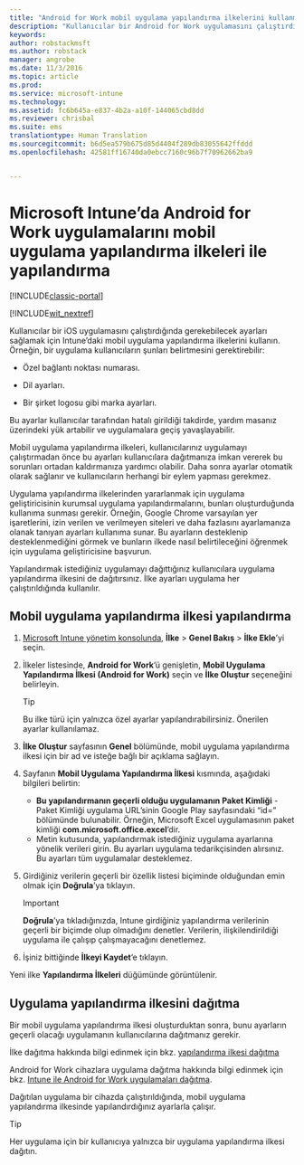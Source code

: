 ```yaml
---
title: "Android for Work mobil uygulama yapılandırma ilkelerini kullanma | Microsoft Docs"
description: "Kullanıcılar bir Android for Work uygulamasını çalıştırdığında gerekebilecek ayarları sağlamak için Intune’daki mobil uygulama yapılandırma ilkelerini kullanın."
keywords: 
author: robstackmsft
ms.author: robstack
manager: angrobe
ms.date: 11/3/2016
ms.topic: article
ms.prod: 
ms.service: microsoft-intune
ms.technology: 
ms.assetid: fc6b645a-e837-4b2a-a10f-144065cbd8dd
ms.reviewer: chrisbal
ms.suite: ems
translationtype: Human Translation
ms.sourcegitcommit: b6d5ea579b675d85d4404f289db83055642ffddd
ms.openlocfilehash: 42581ff16740da0ebcc7160c96b7f70962662ba9


---
```


# <a name="configure-android-for-work-apps-with-mobile-app-configuration-policies-in-microsoft-intune"></a>Microsoft Intune’da Android for Work uygulamalarını mobil uygulama yapılandırma ilkeleri ile yapılandırma

[!INCLUDE[classic-portal](../includes/classic-portal.md)]

[!INCLUDE[wit_nextref](../includes/afw_rollout_disclaimer.md)]

Kullanıcılar bir iOS uygulamasını çalıştırdığında gerekebilecek ayarları sağlamak için Intune’daki mobil uygulama yapılandırma ilkelerini kullanın. Örneğin, bir uygulama kullanıcıların şunları belirtmesini gerektirebilir:

-   Özel bağlantı noktası numarası.

-   Dil ayarları.

-   Bir şirket logosu gibi marka ayarları.

Bu ayarlar kullanıcılar tarafından hatalı girildiği takdirde, yardım masanız üzerindeki yük artabilir ve uygulamalara geçiş yavaşlayabilir.

Mobil uygulama yapılandırma ilkeleri, kullanıcılarınız uygulamayı çalıştırmadan önce bu ayarları kullanıcılara dağıtmanıza imkan vererek bu sorunları ortadan kaldırmanıza yardımcı olabilir. Daha sonra ayarlar otomatik olarak sağlanır ve kullanıcıların herhangi bir eylem yapması gerekmez.

Uygulama yapılandırma ilkelerinden yararlanmak için uygulama geliştiricisinin kurumsal uygulama yapılandırmalarını, bunları oluşturduğunda kullanıma sunması gerekir. Örneğin, Google Chrome varsayılan yer işaretlerini, izin verilen ve verilmeyen siteleri ve daha fazlasını ayarlamanıza olanak tanıyan ayarları kullanıma sunar. Bu ayarların desteklenip desteklenmediğini görmek ve bunların ilkede nasıl belirtileceğini öğrenmek için uygulama geliştiricisine başvurun.

Yapılandırmak istediğiniz uygulamayı dağıttığınız kullanıcılara uygulama yapılandırma ilkesini de dağıtırsınız. İlke ayarları uygulama her çalıştırıldığında kullanılır.

## <a name="configure-a-mobile-app-configuration-policy"></a>Mobil uygulama yapılandırma ilkesi yapılandırma

1.  [Microsoft Intune yönetim konsolunda](https://manage.microsoft.com), **İlke** &gt; **Genel Bakış** &gt; **İlke Ekle**’yi seçin.

2.  İlkeler listesinde, **Android for Work**’ü genişletin, **Mobil Uygulama Yapılandırma İlkesi (Android for Work)** seçin ve **İlke Oluştur** seçeneğini belirleyin.

    > [!TIP]
    > Bu ilke türü için yalnızca özel ayarlar yapılandırabilirsiniz. Önerilen ayarlar kullanılamaz.

3.  **İlke Oluştur** sayfasının **Genel** bölümünde, mobil uygulama yapılandırma ilkesi için bir ad ve isteğe bağlı bir açıklama sağlayın.

4. Sayfanın **Mobil Uygulama Yapılandırma İlkesi** kısmında, aşağıdaki bilgileri belirtin:
    - **Bu yapılandırmanın geçerli olduğu uygulamanın Paket Kimliği** - Paket Kimliği uygulama URL’sinin Google Play sayfasındaki “id=” bölümünde bulunabilir. Örneğin, Microsoft Excel uygulamasının paket kimliği **com.microsoft.office.excel**’dir.
    - Metin kutusunda, yapılandırmak istediğiniz uygulama ayarlarına yönelik verileri girin. Bu ayarları uygulama tedarikçisinden alırsınız. Bu ayarları tüm uygulamalar desteklemez.
5.  Girdiğiniz verilerin geçerli bir özellik listesi biçiminde olduğundan emin olmak için **Doğrula**’ya tıklayın.

    > [!IMPORTANT]
    > **Doğrula**’ya tıkladığınızda, Intune girdiğiniz yapılandırma verilerinin geçerli bir biçimde olup olmadığını denetler. Verilerin, ilişkilendirildiği uygulama ile çalışıp çalışmayacağını denetlemez.

6.  İşiniz bittiğinde **İlkeyi Kaydet**‘e tıklayın.

Yeni ilke **Yapılandırma İlkeleri** düğümünde görüntülenir.


## <a name="deploy-the-app-configuration-policy"></a>Uygulama yapılandırma ilkesini dağıtma
Bir mobil uygulama yapılandırma ilkesi oluşturduktan sonra, bunu ayarların geçerli olacağı uygulamanın kullanıcılarına dağıtmanız gerekir.

İlke dağıtma hakkında bilgi edinmek için bkz. [yapılandırma ilkesi dağıtma](/intune/deploy-use/manage-settings-and-features-on-your-devices-with-microsoft-intune-policies#deploy-a-configuration-policy)

Android for Work cihazlara uygulama dağıtma hakkında bilgi edinmek için bkz. [Intune ile Android for Work uygulamaları dağıtma](android-for-work-apps.md).

Dağıtılan uygulama bir cihazda çalıştırıldığında, mobil uygulama yapılandırma ilkesinde yapılandırdığınız ayarlarla çalışır.

> [!TIP]
> Her uygulama için bir kullanıcıya yalnızca bir uygulama yapılandırma ilkesi dağıtın.



<!--HONumber=Dec16_HO2-->


